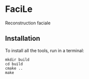 # FaciLe
Reconstruction faciale

## Installation
To install all the tools, run in a terminal:
```shell
mkdir build
cd build
cmake ..
make
```
